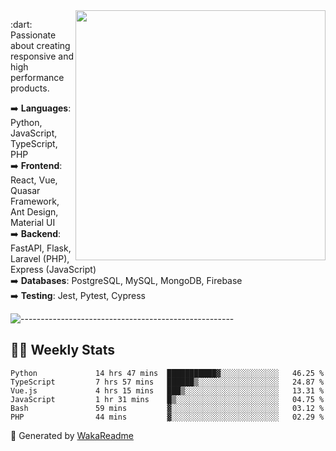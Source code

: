 <img src="https://github-readme-stats.vercel.app/api?username=iguit0&show_icons=true&include_all_commits=true&count_private=true&theme=dracula" min-width="400px" max-width="400px" width="400px" align="right" />

<p align="left"> 
  :dart: Passionate about creating responsive and high performance products.
</p>

<p align="left">
  ➡️ <strong>Languages</strong>: Python, JavaScript, TypeScript, PHP<br>
  ➡️ <strong>Frontend</strong>: React, Vue, Quasar Framework, Ant Design, Material UI<br>
  ➡️ <strong>Backend</strong>: FastAPI, Flask, Laravel (PHP), Express (JavaScript)<br>
  ➡️ <strong>Databases</strong>: PostgreSQL, MySQL, MongoDB, Firebase<br>
  ➡️ <strong>Testing</strong>: Jest, Pytest, Cypress<br>
</p>

![-----------------------------------------------------](https://raw.githubusercontent.com/andreasbm/readme/master/assets/lines/vintage.png)

## :man_technologist: Weekly Stats
<!--START_SECTION:waka-->

```text
Python             14 hrs 47 mins  ███████████▓░░░░░░░░░░░░░   46.25 %
TypeScript         7 hrs 57 mins   ██████▒░░░░░░░░░░░░░░░░░░   24.87 %
Vue.js             4 hrs 15 mins   ███▒░░░░░░░░░░░░░░░░░░░░░   13.31 %
JavaScript         1 hr 31 mins    █▒░░░░░░░░░░░░░░░░░░░░░░░   04.75 %
Bash               59 mins         ▓░░░░░░░░░░░░░░░░░░░░░░░░   03.12 %
PHP                44 mins         ▓░░░░░░░░░░░░░░░░░░░░░░░░   02.29 %
```

<!--END_SECTION:waka-->

🚀 Generated by [WakaReadme](https://github.com/athul/waka-readme)
